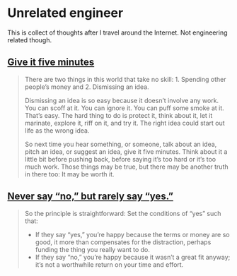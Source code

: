 # Unrelated engineer

This is collect of thoughts after I travel around the Internet. Not engineering
related though.

## [Give it five minutes](https://signalvnoise.com/posts/3124-give-it-five-minutes)

> There are two things in this world that take no skill: 1. Spending other
> people’s money and 2. Dismissing an idea.
>
> Dismissing an idea is so easy because it doesn’t involve any work. You can
> scoff at it. You can ignore it. You can puff some smoke at it. That’s easy.
> The hard thing to do is protect it, think about it, let it marinate, explore
> it, riff on it, and try it. The right idea could start out life as the wrong
> idea.
>
> So next time you hear something, or someone, talk about an idea, pitch an
> idea, or suggest an idea, give it five minutes. Think about it a little bit
> before pushing back, before saying it’s too hard or it’s too much work. Those
> things may be true, but there may be another truth in there too: It may be
> worth it.

## [Never say “no,” but rarely say “yes.”](https://longform.asmartbear.com/say-yes/)

> So the principle is straightforward: Set the conditions of “yes” such that:
>
> - If they say “yes,” you’re happy because the terms or money are so good, it
>   more than compensates for the distraction, perhaps funding the thing you
>   really want to do.
> - If they say “no,” you’re happy because it wasn’t a great fit anyway; it’s
>   not a worthwhile return on your time and effort.
